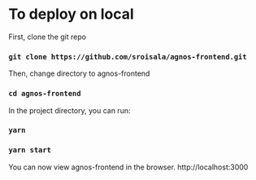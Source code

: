# To deploy on local

First, clone the git repo
### `git clone https://github.com/sroisala/agnos-frontend.git`

Then, change directory to agnos-frontend
### `cd agnos-frontend`

In the project directory, you can run:
### `yarn`
### `yarn start`

You can now view agnos-frontend in the browser.
http://localhost:3000
